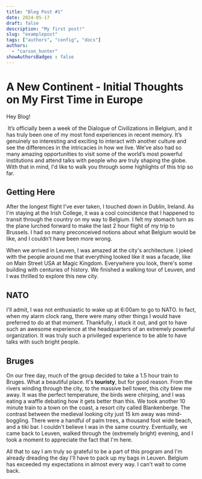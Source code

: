 ```yaml
---
title: "Blog Post #1"
date: 2024-05-17
draft: false
description: "My first post!"
slug: "examplepost"
tags: ["authors", "config", "docs"]
authors:
  - "carson_hunter"
showAuthorsBadges : false
---
```


# A New Continent - Initial Thoughts on My First Time in Europe

Hey Blog!

​	It’s officially been a week of the Dialogue of Civilizations in Belgium, and it has truly been one of my most fond experiences in recent memory. It’s genuinely so interesting and exciting to interact with another culture and see the differences in the intricacies in how we live. We’ve also had so many amazing opportunities to visit some of the world’s most powerful institutions and attend talks with people who are truly shaping the globe. With that in mind, I'd like to walk you through some highlights of this trip so far.

## **Getting Here**

After the longest flight I've ever taken, I touched down in Dublin, Ireland. As I'm staying at the Irish College, it was a cool coincidence that I happened to transit through the country on my way to Belgium. I felt my stomach turn as the plane lurched forward to make the last 2 hour flight of my trip to Brussels. I had so many preconceived notions about what Belgium would be like, and I couldn't have been more wrong.

When we arrived in Leuven, I was amazed at the city's architecture. I joked with the people around me that everything looked like it was a facade, like on Main Street USA at Magic Kingdom. Everywhere you look, there's some building with centuries of history. We finished a walking tour of Leuven, and I was thrilled to explore this new city.

## **NATO**

I'll admit, I was not enthusiastic to wake up at 6:00am to go to NATO. In fact, when my alarm clock rang, there were many other things I would have preferred to do at that moment. Thankfully, I stuck it out, and got to have such an awesome experience at the headquarters of an extremely powerful organization. It was truly such a privileged experience to be able to have talks with such bright people.

## **Bruges**

On our free day, much of the group decided to take a 1.5 hour train to Bruges. What a beautiful place. It's **touristy**, but for good reason. From the rivers winding through the city, to the massive bell tower, this city blew me away. It was the perfect temperature, the birds were chirping, and I was eating a waffle debating how it gets better than this. We took another 10 minute train to a town on the coast, a resort city called Blankenberge. The contrast between the medieval looking city just 15 km away was mind-boggling. There were a handful of palm trees, a thousand foot wide beach, and a tiki bar. I couldn't believe I was in the same country. Eventually, we came back to Leuven, walked through the (extremely bright) evening, and I took a moment to appreciate the fact that I'm here.

All that to say I am truly so grateful to be a part of this program and I'm already dreading the day I'll have to pack up my bags in Leuven. Belgium has exceeded my expectations in almost every way. I can't wait to come back.
